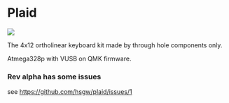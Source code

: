 Plaid
===============

![](https://user-images.githubusercontent.com/2714926/49872071-481ae000-fe5b-11e8-963d-8aaa3a653e4d.jpg)

The 4x12 ortholinear keyboard kit made by through hole components only. 

Atmega328p with VUSB on QMK firmware.

### Rev alpha has some issues
see https://github.com/hsgw/plaid/issues/1

